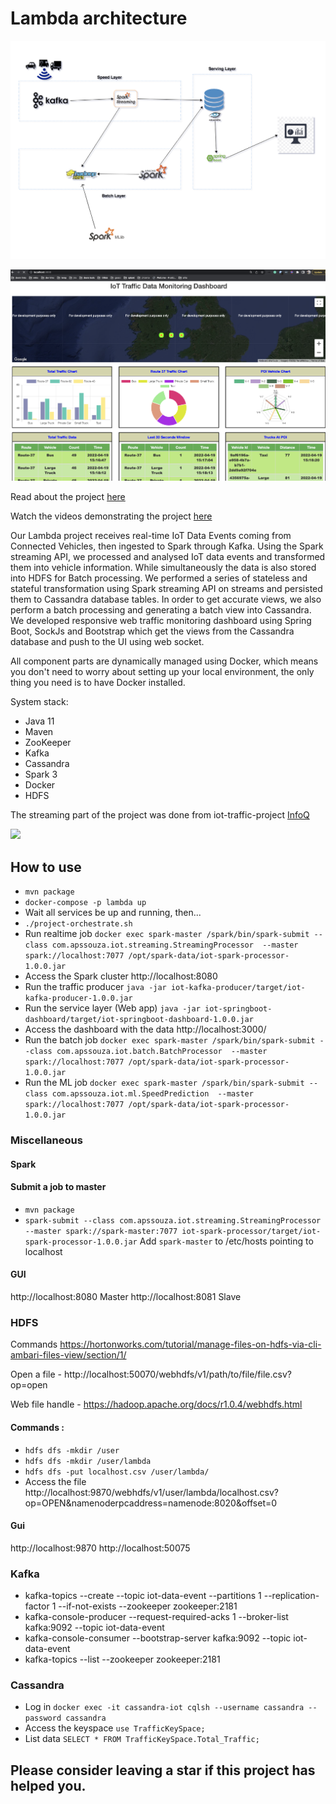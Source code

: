 # Lambda architecture

![Alt text](diagram.png?raw=true "Lambda architecture")

![Alt text](dashboard.png?raw=true "Dashboard")

Read about the project [here](https://dzone.com/articles/lambda-architecture-how-to-build-a-big-data-pipeli)

Watch the videos demonstrating the project <a href="https://dzone.com/articles/lambda-architecturehow-to-build-a-big-data-pipelin" target="_blank">here</a>

Our Lambda project receives real-time IoT Data Events coming from Connected Vehicles, 
then ingested to Spark through Kafka. Using the Spark streaming API, we processed and analysed 
IoT data events and transformed them into vehicle information.
While simultaneously the data is also stored into HDFS for Batch processing. 
We performed a series of stateless and stateful transformation using Spark streaming API on 
streams and persisted them to Cassandra database tables. In order to get accurate views, 
we also perform a batch processing and generating a batch view into Cassandra.
We developed responsive web traffic monitoring dashboard using Spring Boot, 
SockJs and Bootstrap which get the views from the Cassandra database and push to the UI using web socket.


All component parts are dynamically managed using Docker, which means you don't need to worry 
about setting up your local environment, the only thing you need is to have Docker installed.

System stack:
- Java 11
- Maven
- ZooKeeper
- Kafka
- Cassandra
- Spark 3
- Docker
- HDFS


The streaming part of the project was done from iot-traffic-project [InfoQ](https://www.infoq.com/articles/traffic-data-monitoring-iot-kafka-and-spark-streaming)

<a href="https://www.buymeacoffee.com/apssouza"><img src="https://miro.medium.com/max/654/1*rQv8JgstmK0juxP-Kb4IGg.jpeg"></a>

## How to use
* `mvn package`
* `docker-compose -p lambda up`
* Wait all services be up and running, then...
* `./project-orchestrate.sh`
* Run realtime job `docker exec spark-master /spark/bin/spark-submit --class com.apssouza.iot.streaming.StreamingProcessor  --master spark://localhost:7077 /opt/spark-data/iot-spark-processor-1.0.0.jar`
* Access the Spark cluster http://localhost:8080
* Run the traffic producer `java -jar iot-kafka-producer/target/iot-kafka-producer-1.0.0.jar`
* Run the service layer (Web app) `java -jar iot-springboot-dashboard/target/iot-springboot-dashboard-1.0.0.jar` 
* Access the dashboard with the data http://localhost:3000/
* Run the batch job `docker exec spark-master /spark/bin/spark-submit --class com.apssouza.iot.batch.BatchProcessor  --master spark://localhost:7077 /opt/spark-data/iot-spark-processor-1.0.0.jar`
* Run the ML job `docker exec spark-master /spark/bin/spark-submit --class com.apssouza.iot.ml.SpeedPrediction  --master spark://localhost:7077 /opt/spark-data/iot-spark-processor-1.0.0.jar`

### Miscellaneous

#### Spark

#### Submit a job to master
- `mvn package`
- `spark-submit --class com.apssouza.iot.streaming.StreamingProcessor --master spark://spark-master:7077 iot-spark-processor/target/iot-spark-processor-1.0.0.jar`
Add `spark-master` to /etc/hosts pointing to localhost

#### GUI
http://localhost:8080 Master
http://localhost:8081 Slave


### HDFS

Commands https://hortonworks.com/tutorial/manage-files-on-hdfs-via-cli-ambari-files-view/section/1/

Open a file - http://localhost:50070/webhdfs/v1/path/to/file/file.csv?op=open

Web file handle - https://hadoop.apache.org/docs/r1.0.4/webhdfs.html

#### Commands :
* `hdfs dfs -mkdir /user`
* `hdfs dfs -mkdir /user/lambda`
* `hdfs dfs -put localhost.csv /user/lambda/`
* Access the file http://localhost:9870/webhdfs/v1/user/lambda/localhost.csv?op=OPEN&namenoderpcaddress=namenode:8020&offset=0

#### Gui
http://localhost:9870
http://localhost:50075


### Kafka
* kafka-topics --create --topic iot-data-event --partitions 1 --replication-factor 1 --if-not-exists --zookeeper zookeeper:2181
* kafka-console-producer --request-required-acks 1 --broker-list kafka:9092 --topic iot-data-event
* kafka-console-consumer --bootstrap-server kafka:9092 --topic iot-data-event
* kafka-topics --list --zookeeper zookeeper:2181


### Cassandra
- Log in `docker exec -it cassandra-iot cqlsh --username cassandra --password cassandra`
- Access the keyspace `use TrafficKeySpace;`
- List data `SELECT * FROM TrafficKeySpace.Total_Traffic;`

## Please consider leaving a star if this project has helped you. 

